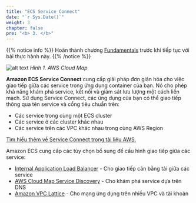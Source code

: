 ```yaml
---
title: "ECS Service Connect"
date: "`r Sys.Date()`"
weight: 3
chapter: false
pre: "<b> 3. </b>"
---
```


{{% notice info %}}
Hoàn thành chương [Fundamentals](https://aws-fcj-ecs-workshop.github.io/Amazon-ECS-Immersion-Day/fundamentals/) trước khi tiếp tục với bài thực hành này.
{{% /notice %}}

![alt text](/images/3-service-connect/image.png?width=15pc)
*Hình 1. AWS Cloud Map*

**Amazon ECS Service Connect** cung cấp giải pháp đơn giản hóa cho việc giao tiếp giữa các service trong ứng dụng container của bạn. Nó cho phép khả năng khám phá service, kết nối và giám sát lưu lượng một cách liền mạch. Sử dụng Service Connect, các ứng dụng của bạn có thể giao tiếp thông qua tên service và cổng tiêu chuẩn trên:

- Các service trong cùng một ECS cluster
- Các service ở các cluster khác nhau
- Các service trên các VPC khác nhau trong cùng AWS Region

[Tìm hiểu thêm về Service Connect trong tài liệu AWS.](https://docs.aws.amazon.com/AmazonECS/latest/developerguide/networking-connecting-services.html#networking-connecting-services-serviceconnect)

Amazon ECS cung cấp các tùy chọn bổ sung để cấu hình giao tiếp giữa các service:

* [Internal Application Load Balancer](https://docs.aws.amazon.com/AmazonECS/latest/developerguide/networking-connecting-services.html#networking-connecting-services-elb) - Cho giao tiếp cân bằng tải giữa các service
* [AWS Cloud Map Service Discovery](https://docs.aws.amazon.com/AmazonECS/latest/developerguide/networking-connecting-services.html#networking-connecting-services-direct) - Cho khám phá service dựa trên DNS
* [Amazon VPC Lattice](https://docs.aws.amazon.com/AmazonECS/latest/developerguide/ecs-vpc-lattice.html) - Cho mạng ứng dụng trên nhiều VPC và tài khoản